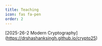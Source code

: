 ```yaml
---
title: Teaching
icon: fas fa-pen
order: 2
---
```


[2025-26-2 Modern Cryptography] (https://drshashanksingh.github.io/crypto25)


